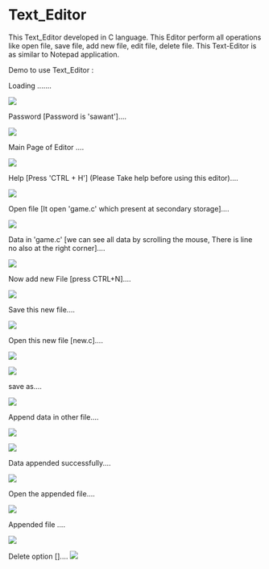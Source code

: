 # Text_Editor
This Text_Editor developed in C language. This Editor perform all operations like open file, save file, add new file, edit file, delete file. This Text-Editor is as similar to Notepad application.

Demo to use Text_Editor :


Loading .......

![](https://github.com/Bapuso-Sawant/Text_Editor/blob/master/Screenshot%20(742).png)


Password [Password is 'sawant']....

![](https://github.com/Bapuso-Sawant/Text_Editor/blob/master/Screenshot%20(743).png)


Main Page of Editor ....

![](https://github.com/Bapuso-Sawant/Text_Editor/blob/master/Screenshot%20(744).png)



Help [Press 'CTRL + H'] (Please Take help before using this editor)....

![](https://github.com/Bapuso-Sawant/Text_Editor/blob/master/Screenshot%20(745).png)


Open file [It open 'game.c' which present at secondary storage]....

![](https://github.com/Bapuso-Sawant/Text_Editor/blob/master/Screenshot%20(746).png)


Data in 'game.c' [we can see all data by scrolling the mouse, There is line no also at the right corner]....

![](https://github.com/Bapuso-Sawant/Text_Editor/blob/master/Screenshot%20(747).png)


Now add new File [press CTRL+N]....

![](https://github.com/Bapuso-Sawant/Text_Editor/blob/master/Screenshot%20(748).png)


Save this new file....

![](https://github.com/Bapuso-Sawant/Text_Editor/blob/master/Screenshot%20(749).png)


Open this new file [new.c]....

![](https://github.com/Bapuso-Sawant/Text_Editor/blob/master/Screenshot%20(750).png)

![](https://github.com/Bapuso-Sawant/Text_Editor/blob/master/Screenshot%20(751).png)


save as....

![](https://github.com/Bapuso-Sawant/Text_Editor/blob/master/Screenshot%20(753).png)


Append data in other file....

![](https://github.com/Bapuso-Sawant/Text_Editor/blob/master/Screenshot%20(752).png)


![](https://github.com/Bapuso-Sawant/Text_Editor/blob/master/Screenshot%20(754).png)

Data appended successfully....

![](https://github.com/Bapuso-Sawant/Text_Editor/blob/master/Screenshot%20(755).png)


Open the appended file....

![](https://github.com/Bapuso-Sawant/Text_Editor/blob/master/Screenshot%20(756).png)


Appended file ....

![](https://github.com/Bapuso-Sawant/Text_Editor/blob/master/Screenshot%20(757).png)


Delete option []....
![](https://github.com/Bapuso-Sawant/Text_Editor/blob/master/Screenshot%20(758).png)

